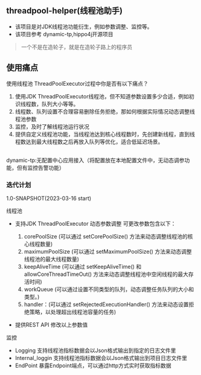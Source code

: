 ## threadpool-helper(线程池助手)

* 该项目是对JDK线程池功能衍生，例如参数调整、监控等。 
* 该项目参考 dynamic-tp,hippo4j开源项目

>一个不是在造轮子，就是在造轮子路上的程序员  

## 使用痛点 

使用线程池 ThreadPoolExecutor过程中你是否有以下痛点？
1. 使用JDK ThreadPoolExecutor线程池，但不知道参数设置多少合适，例如初识线程数，队列大小等等。
2. 线程数、队列设置不合理容易删除任务拒绝，那如何根据实际情况动态调整线程池参数
3. 监控，及时了解线程池运行状况
4. 提供自定义线程池功能，当线程池达到核心线程数时，先创建新线程，直到线程数达到最大线程数之后再放入队列等优化，适合低延迟场景。


##

dynamic-tp:无配置中心应用接入（将配置放在本地配置文件中，无动态调参功能，但有监控告警功能）



### 迭代计划

1.0-SNAPSHOT(2023-03-16 start)

线程池
* 支持JDK ThreadPoolExecutor 动态参数调整
  可更改参数包含以下：
    1. corePoolSize (可以通过 setCorePoolSize() 方法来动态调整线程池的核心线程数量)
    2. maximumPoolSize (可以通过 setMaximumPoolSize() 方法来动态调整线程池的最大线程数量)
    3. keepAliveTime (可以通过 setKeepAliveTime() 和 allowCoreThreadTimeOut() 方法来动态调整线程池中空闲线程的最大存活时间)
    4. workQueue (可以通过设置不同类型的队列，动态调整任务队列的大小和类型。)
    5. handler：(可以通过 setRejectedExecutionHandler() 方法来动态设置拒绝策略，以处理超出线程池容量的任务)

* 提供REST API 修改以上参数值

监控
* Logging 支持线程池指标数据会以Json格式输出到指定的日志文件里
* Internal_loggin 支持线程池指标数据会以Json格式输出到项目日志文件里
* EndPoint 暴露Endpoint端点，可以通过http方式实时获取指标数据